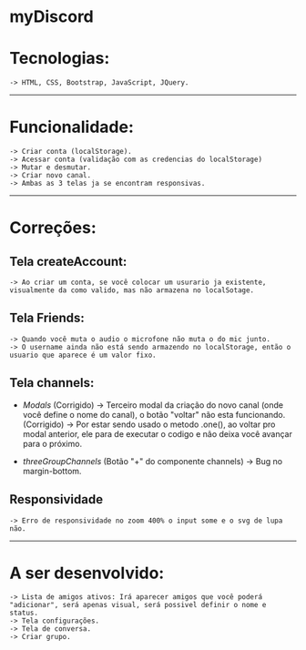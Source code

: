 # myDiscord

# Tecnologias: 
    -> HTML, CSS, Bootstrap, JavaScript, JQuery.
-------------------------------------------------

# Funcionalidade:
    -> Criar conta (localStorage).
    -> Acessar conta (validação com as credencias do localStorage)
    -> Mutar e desmutar.
    -> Criar novo canal.
    -> Ambas as 3 telas ja se encontram responsivas.
-------------------------------------------------------------------

# Correções:
    
## Tela createAccount: 
    -> Ao criar um conta, se você colocar um usurario ja existente, visualmente da como valido, mas não armazena no localSotage.

## Tela Friends:
    -> Quando você muta o audio o microfone não muta o do mic junto.
    -> O username ainda não está sendo armazendo no localStorage, então o usuario que aparece é um valor fixo.

## Tela channels:

* _Modals_
    (Corrigido) -> Terceiro modal da criação do novo canal (onde você define o nome do canal), o botão "voltar" não esta funcionando.
    (Corrigido) -> Por estar sendo usado o metodo .one(), ao voltar pro modal anterior, ele para de executar o codigo e não deixa você avançar para o próximo.

* _threeGroupChannels_  (Botão "+" do componente channels)
    -> Bug no margin-bottom.

## Responsividade
    -> Erro de responsividade no zoom 400% o input some e o svg de lupa não.
---------------------------------------------------------------------------------------------------------------------------------------------------

# A ser desenvolvido:
    -> Lista de amigos ativos: Irá aparecer amigos que você poderá "adicionar", será apenas visual, será possivel definir o nome e status.
    -> Tela configurações.
    -> Tela de conversa.
    -> Criar grupo.